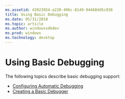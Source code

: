 ```yaml
---
ms.assetid: 43923954-a220-496c-8149-94468dd5c038
title: Using Basic Debugging
ms.date: 05/31/2018
ms.topic: article
ms.author: windowssdkdev
ms.prod: windows
ms.technology: desktop
---
```


# Using Basic Debugging

The following topics describe basic debugging support:

-   [Configuring Automatic Debugging](configuring-automatic-debugging.md)
-   [Creating a Basic Debugger](creating-a-basic-debugger.md)

 

 



